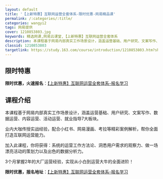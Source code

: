 ```yaml
---
layout: default
title: '【上新特惠】互联网运营全套体系-限时优惠-网易精品课'
permalink: /:categories/:title/
categories: wangyi2
tags: 网易提供
cover: 1210853803.jpg
keywords: 精选网课,网易云课堂,【上新特惠】互联网运营全套体系
description: 本课程基于网易内部真实工作场景设计，涵盖运营基础、用户研究、文案写作、数据运营、内容运营、活动运营、就业指导7大板块。业
classid: 1210853803
targetlink: https://study.163.com/course/introduction/1210853803.htm?share=1&shareId=1025206652&utm_campaign=share&utm_medium=iphoneShare&utm_source=&utm_u=1025206652
---
```


## 限时特惠

**限时优惠，火速报名**：[【上新特惠】互联网运营全套体系-报名学习](https://study.163.com/course/introduction/1210853803.htm?share=1&shareId=1025206652&utm_campaign=share&utm_medium=iphoneShare&utm_source=&utm_u=1025206652)

## 课程介绍

本课程基于网易内部真实工作场景设计，涵盖运营基础、用户研究、文案写作、数据运营、内容运营、活动运营、就业指导7大板块。



业内大咖传授实战经验，配合小红书、网易漫画、考拉等精彩案例解析，帮你全面打造互联网运营能力。



加入此课程，你将获得：系统的运营工作方法论、洞悉用户需求的观察力、做一场漂亮活动的策划力以及出色的数据分析力。



3个月掌握2年的大厂运营经验，实现从小白到运营大牛的全面进阶！

**限时优惠，报名地址**：[【上新特惠】互联网运营全套体系-报名学习](https://study.163.com/course/introduction/1210853803.htm?share=1&shareId=1025206652&utm_campaign=share&utm_medium=iphoneShare&utm_source=&utm_u=1025206652)


